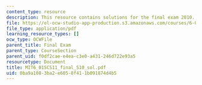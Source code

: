 ```yaml
---
content_type: resource
description: This resource contains solutions for the final exam 2010.
file: https://ol-ocw-studio-app-production.s3.amazonaws.com/courses/6-01sc-introduction-to-electrical-engineering-and-computer-science-i-spring-2011/0ba9a1083ba2e6058f411b091874d4b5_MIT6_01SCS11_final_S10_sol.pdf
file_type: application/pdf
learning_resource_types: []
ocw_type: OCWFile
parent_title: Final Exam
parent_type: CourseSection
parent_uid: f0df2cae-e4ea-c3e0-a431-246d722e93a5
resourcetype: Document
title: MIT6_01SCS11_final_S10_sol.pdf
uid: 0ba9a108-3ba2-e605-8f41-1b091874d4b5
---
```

